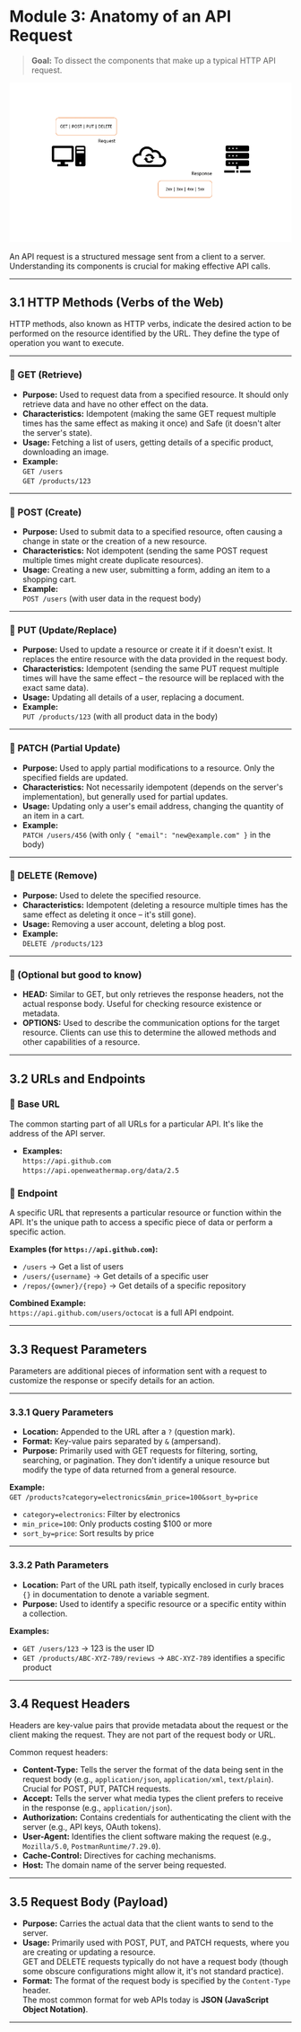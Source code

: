 # Module 3: Anatomy of an API Request

> **Goal:** To dissect the components that make up a typical HTTP API request.

<img src="https://github.com/bhuvan-raj/API-From-Scratch/blob/main/Module%203/assets/api.gif" alt="Banner" />




An API request is a structured message sent from a client to a server. Understanding its components is crucial for making effective API calls.

---

## 3.1 HTTP Methods (Verbs of the Web)

HTTP methods, also known as HTTP verbs, indicate the desired action to be performed on the resource identified by the URL. They define the type of operation you want to execute.

---

### 🔹 GET (Retrieve)

- **Purpose:** Used to request data from a specified resource. It should only retrieve data and have no other effect on the data.
- **Characteristics:** Idempotent (making the same GET request multiple times has the same effect as making it once) and Safe (it doesn't alter the server's state).
- **Usage:** Fetching a list of users, getting details of a specific product, downloading an image.
- **Example:**  
  `GET /users`  
  `GET /products/123`

---

### 🔹 POST (Create)

- **Purpose:** Used to submit data to a specified resource, often causing a change in state or the creation of a new resource.
- **Characteristics:** Not idempotent (sending the same POST request multiple times might create duplicate resources).
- **Usage:** Creating a new user, submitting a form, adding an item to a shopping cart.
- **Example:**  
  `POST /users` (with user data in the request body)

---

### 🔹 PUT (Update/Replace)

- **Purpose:** Used to update a resource or create it if it doesn't exist. It replaces the entire resource with the data provided in the request body.
- **Characteristics:** Idempotent (sending the same PUT request multiple times will have the same effect – the resource will be replaced with the exact same data).
- **Usage:** Updating all details of a user, replacing a document.
- **Example:**  
  `PUT /products/123` (with all product data in the body)

---

### 🔹 PATCH (Partial Update)

- **Purpose:** Used to apply partial modifications to a resource. Only the specified fields are updated.
- **Characteristics:** Not necessarily idempotent (depends on the server's implementation), but generally used for partial updates.
- **Usage:** Updating only a user's email address, changing the quantity of an item in a cart.
- **Example:**  
  `PATCH /users/456` (with only `{ "email": "new@example.com" }` in the body)

---

### 🔹 DELETE (Remove)

- **Purpose:** Used to delete the specified resource.
- **Characteristics:** Idempotent (deleting a resource multiple times has the same effect as deleting it once – it's still gone).
- **Usage:** Removing a user account, deleting a blog post.
- **Example:**  
  `DELETE /products/123`

---

### 🔹 (Optional but good to know)

- **HEAD:** Similar to GET, but only retrieves the response headers, not the actual response body. Useful for checking resource existence or metadata.
- **OPTIONS:** Used to describe the communication options for the target resource. Clients can use this to determine the allowed methods and other capabilities of a resource.

---

## 3.2 URLs and Endpoints

### 🔸 Base URL

The common starting part of all URLs for a particular API. It's like the address of the API server.

- **Examples:**  
  `https://api.github.com`  
  `https://api.openweathermap.org/data/2.5`

### 🔸 Endpoint

A specific URL that represents a particular resource or function within the API. It's the unique path to access a specific piece of data or perform a specific action.

**Examples (for `https://api.github.com`):**
- `/users` → Get a list of users
- `/users/{username}` → Get details of a specific user
- `/repos/{owner}/{repo}` → Get details of a specific repository

**Combined Example:**  
`https://api.github.com/users/octocat` is a full API endpoint.

---

## 3.3 Request Parameters

Parameters are additional pieces of information sent with a request to customize the response or specify details for an action.

---

### 3.3.1 Query Parameters

- **Location:** Appended to the URL after a `?` (question mark).
- **Format:** Key-value pairs separated by `&` (ampersand).
- **Purpose:** Primarily used with GET requests for filtering, sorting, searching, or pagination. They don't identify a unique resource but modify the type of data returned from a general resource.

**Example:**  
`GET /products?category=electronics&min_price=100&sort_by=price`

- `category=electronics`: Filter by electronics  
- `min_price=100`: Only products costing $100 or more  
- `sort_by=price`: Sort results by price

---

### 3.3.2 Path Parameters

- **Location:** Part of the URL path itself, typically enclosed in curly braces `{}` in documentation to denote a variable segment.
- **Purpose:** Used to identify a specific resource or a specific entity within a collection.

**Examples:**
- `GET /users/123` → 123 is the user ID
- `GET /products/ABC-XYZ-789/reviews` → `ABC-XYZ-789` identifies a specific product

---

## 3.4 Request Headers

Headers are key-value pairs that provide metadata about the request or the client making the request. They are not part of the request body or URL.

Common request headers:

- **Content-Type:** Tells the server the format of the data being sent in the request body (e.g., `application/json`, `application/xml`, `text/plain`). Crucial for POST, PUT, PATCH requests.
- **Accept:** Tells the server what media types the client prefers to receive in the response (e.g., `application/json`).
- **Authorization:** Contains credentials for authenticating the client with the server (e.g., API keys, OAuth tokens).
- **User-Agent:** Identifies the client software making the request (e.g., `Mozilla/5.0`, `PostmanRuntime/7.29.0`).
- **Cache-Control:** Directives for caching mechanisms.
- **Host:** The domain name of the server being requested.

---

## 3.5 Request Body (Payload)

- **Purpose:** Carries the actual data that the client wants to send to the server.
- **Usage:** Primarily used with POST, PUT, and PATCH requests, where you are creating or updating a resource.  
  GET and DELETE requests typically do not have a request body (though some obscure configurations might allow it, it's not standard practice).
- **Format:** The format of the request body is specified by the `Content-Type` header.  
  The most common format for web APIs today is **JSON (JavaScript Object Notation)**.

---
